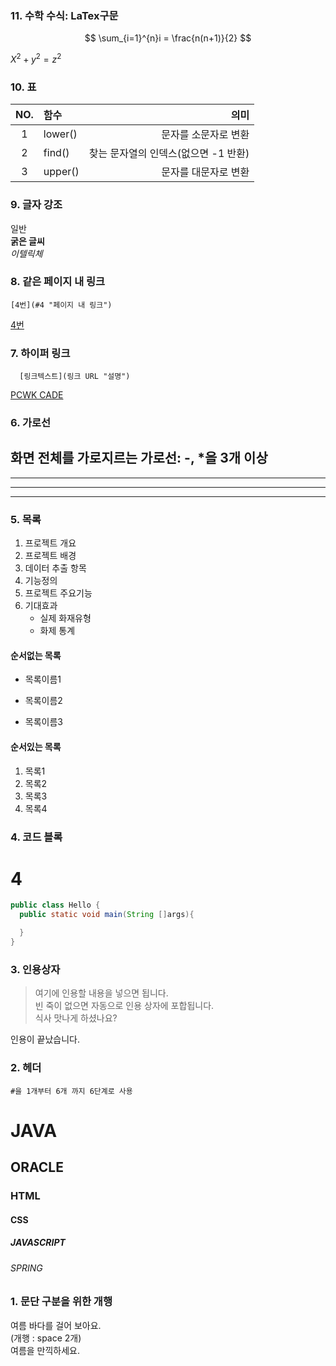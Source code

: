 ### 11. 수학 수식: LaTex구문
$$
\sum_{i=1}^{n}i = \frac{n(n+1)}{2}
$$

$X^2 + y^2 = z^2$

### 10. 표
|NO.|함수|의미|
|:-----:|:----------|----------------------------:|
|1|lower()|문자를 소문자로 변환|
|2|find()|찾는 문자열의 인덱스(없으면 -1 반환)|
|3|upper()|문자를 대문자로 변환|

### 9. 글자 강조
일반  
**굵은 글씨**  
*이텔릭체*  

### 8. 같은 페이지 내 링크
```
[4번](#4 "페이지 내 링크")
```
[4번](#4 "페이지 내 링크")

### 7. 하이퍼 링크
```
  [링크텍스트](링크 URL "설명")
```
[PCWK CADE](https://cafe.daum.net/pcwk "수업자료 LINK")


### 6. 가로선
화면 전체를 가로지르는 가로선: -, *을 3개 이상
---
***
----
****

### 5. 목록
1. 프로젝트 개요
2. 프로젝트 배경
3. 데이터 추출 항목
4. 기능정의
5. 프로젝트 주요기능
6. 기대효과
   - 실제 화재유형
   + 화제 통계


#### 순서없는 목록
* 목록이름1
- 목록이름2
+ 목록이름3

#### 순서있는 목록
1. 목록1
1. 목록2
1. 목록3
1. 목록4

### 4. 코드 블록
# 4
```JAVA
public class Hello {
  public static void main(String []args){

  }
}
```

### 3. 인용상자
>여기에 인용할 내용을 넣으면 됩니다.  
>빈 죽이 없으면 자동으로 인용 상자에 포합됩니다.  
식사 맛나게 하셨나요?

인용이 끝났습니다.

### 2. 헤더
``` #을 1개부터 6개 까지 6단계로 사용 ```
# JAVA
## ORACLE
### HTML
#### CSS
##### JAVASCRIPT
###### SPRING

### 1. 문단 구분을 위한 개행
여름 바다를 걸어 보아요.  
(개행 : space 2개)  
여름을 만끽하세요.
